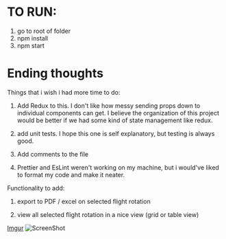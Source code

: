 # TO RUN:

1) go to root of folder
2) npm install
3) npm start


# Ending thoughts

Things that i wish i had more time to do:

1) Add Redux to this. I don't like how messy sending props down to individual components can get. I believe the organization of this project would be better if we had 
some kind of state management like redux.

2) add unit tests. I hope this one is self explanatory, but testing is always good.

3) Add comments to the file

4) Prettier and EsLint weren't working on my machine, but i would've liked to format my code and make it neater.

Functionality to add:

1) export to PDF / excel on selected flight rotation

2) view all selected flight rotation in a nice view (grid or table view)

[Imgur](https://imgur.com/vmZ5w27)
![ScreenShot](https://i.imgur.com/vmZ5w27.png)
